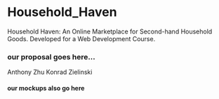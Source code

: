 # Household_Haven
Household Haven: An Online Marketplace for Second-hand Household Goods. Developed for a Web Development Course.

### our proposal goes here...

Anthony Zhu
Konrad Zielinski

#### our mockups also go here
